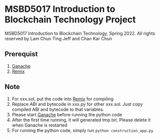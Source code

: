 # MSBD5017 Introduction to Blockchain Technology Project

MSBD5017 Introduction to Blockchain Technology, Spring 2022. All rights reserved by Lam Chun Ting Jeff and Chan Kar Chun

## Prerequist
1. [Ganache](https://trufflesuite.com/ganache/)
2. [Remix](https://remix.ethereum.org/?#optimize=false&runs=200&evmVersion=null&version=soljson-v0.4.26+commit.4563c3fc.js&language=Solidity)

## Note
1. For xxx.sol, put the code into [Remix](https://remix.ethereum.org/?#optimize=false&runs=200&evmVersion=null&version=soljson-v0.4.26+commit.4563c3fc.js&language=Solidity) for compiling
2. Replace ABI and bytecode in xxx.py for other xxx.sol.  Just copy compiled ABI and bytecode to that variables.
3. Please start [Ganache](https://trufflesuite.com/ganache/) before running the python code
4. After the first time running, it will generated tmp.txt. Please delete it when Ganache is restarted
5. For running the python code, simply run ```python construction_app.py```
